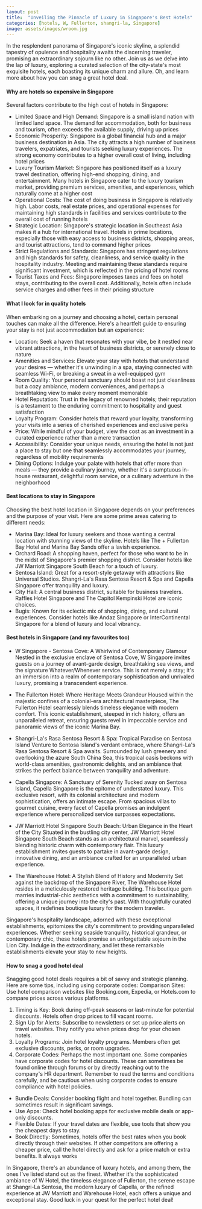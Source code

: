 ```yaml
---
layout: post
title:  "Unveiling the Pinnacle of Luxury in Singapore's Best Hotels"
categories: [hotels, W, Fullerton, shangri-la, Singapore]
image: assets/images/wroom.jpg
---
```


In the resplendent panorama of Singapore's iconic skyline, a splendid tapestry of opulence and hospitality awaits the discerning traveler, promising an extraordinary sojourn like no other. Join us as we delve into the lap of luxury, exploring a curated selection of the city-state's most exquisite hotels, each boasting its unique charm and allure. Oh, and learn more about how you can snag a great hotel deal.

#### Why are hotels so expensive in Singapore

Several factors contribute to the high cost of hotels in Singapore:
+ Limited Space and High Demand: Singapore is a small island nation with limited land space. The demand for accommodation, both for business and tourism, often exceeds the available supply, driving up prices
+ Economic Prosperity: Singapore is a global financial hub and a major business destination in Asia. The city attracts a high number of business travelers, expatriates, and tourists seeking luxury experiences. The strong economy contributes to a higher overall cost of living, including hotel prices
+ Luxury Tourism Market: Singapore has positioned itself as a luxury travel destination, offering high-end shopping, dining, and entertainment. Many hotels in Singapore cater to the luxury tourism market, providing premium services, amenities, and experiences, which naturally come at a higher cost
+ Operational Costs: The cost of doing business in Singapore is relatively high. Labor costs, real estate prices, and operational expenses for maintaining high standards in facilities and services contribute to the overall cost of running hotels
+ Strategic Location: Singapore's strategic location in Southeast Asia makes it a hub for international travel. Hotels in prime locations, especially those with easy access to business districts, shopping areas, and tourist attractions, tend to command higher prices
+ Strict Regulations and Standards: Singapore has stringent regulations and high standards for safety, cleanliness, and service quality in the hospitality industry. Meeting and maintaining these standards require significant investment, which is reflected in the pricing of hotel rooms
+ Tourist Taxes and Fees: Singapore imposes taxes and fees on hotel stays, contributing to the overall cost. Additionally, hotels often include service charges and other fees in their pricing structure

#### What I look for in quality hotels

When embarking on a journey and choosing a hotel, certain personal touches can make all the difference. Here's a heartfelt guide to ensuring your stay is not just accommodation but an experience:
+ Location: Seek a haven that resonates with your vibe, be it nestled near vibrant attractions, in the heart of business districts, or serenely close to nature
+ Amenities and Services: Elevate your stay with hotels that understand your desires — whether it's unwinding in a spa, staying connected with seamless Wi-Fi, or breaking a sweat in a well-equipped gym
+ Room Quality: Your personal sanctuary should boast not just cleanliness but a cozy ambiance, modern conveniences, and perhaps a breathtaking view to make every moment memorable
+ Hotel Reputation: Trust in the legacy of renowned hotels; their reputation is a testament to the enduring commitment to hospitality and guest satisfaction
+ Loyalty Program: Consider hotels that reward your loyalty, transforming your visits into a series of cherished experiences and exclusive perks
+ Price: While mindful of your budget, view the cost as an investment in a curated experience rather than a mere transaction
+ Accessibility: Consider your unique needs, ensuring the hotel is not just a place to stay but one that seamlessly accommodates your journey, regardless of mobility requirements
+ Dining Options: Indulge your palate with hotels that offer more than meals — they provide a culinary journey, whether it's a sumptuous in-house restaurant, delightful room service, or a culinary adventure in the neighborhood

#### Best locations to stay in Singapore

Choosing the best hotel location in Singapore depends on your preferences and the purpose of your visit. Here are some prime areas catering to different needs:
+ Marina Bay: Ideal for luxury seekers and those wanting a central location with stunning views of the skyline. Hotels like The + Fullerton Bay Hotel and Marina Bay Sands offer a lavish experience.
+ Orchard Road: A shopping haven, perfect for those who want to be in the midst of Singapore's premier shopping district. Consider hotels like JW Marriott Singapore South Beach for a touch of luxury.
+ Sentosa Island: Great for a resort-style getaway with attractions like Universal Studios. Shangri-La's Rasa Sentosa Resort & Spa and Capella Singapore offer tranquility and luxury.
+ City Hall: A central business district, suitable for business travelers. Raffles Hotel Singapore and The Capitol Kempinski Hotel are iconic choices.
+ Bugis: Known for its eclectic mix of shopping, dining, and cultural experiences. Consider hotels like Andaz Singapore or InterContinental Singapore for a blend of luxury and local vibrancy.

#### Best hotels in Singapore (and my favourites too)

+ W Singapore - Sentosa Cove: A Whirlwind of Contemporary Glamour
Nestled in the exclusive enclave of Sentosa Cove, W Singapore invites guests on a journey of avant-garde design, breathtaking sea views, and the signature Whatever/Whenever service. This is not merely a stay; it's an immersion into a realm of contemporary sophistication and unrivaled luxury, promising a transcendent experience.

+ The Fullerton Hotel: Where Heritage Meets Grandeur
Housed within the majestic confines of a colonial-era architectural masterpiece, The Fullerton Hotel seamlessly blends timeless elegance with modern comfort. This iconic establishment, steeped in rich history, offers an unparalleled retreat, ensuring guests revel in impeccable service and panoramic views of the iconic Marina Bay.

+ Shangri-La's Rasa Sentosa Resort & Spa: Tropical Paradise on Sentosa Island
Venture to Sentosa Island's verdant embrace, where Shangri-La's Rasa Sentosa Resort & Spa awaits. Surrounded by lush greenery and overlooking the azure South China Sea, this tropical oasis beckons with world-class amenities, gastronomic delights, and an ambiance that strikes the perfect balance between tranquility and adventure.

+ Capella Singapore: A Sanctuary of Serenity
Tucked away on Sentosa Island, Capella Singapore is the epitome of understated luxury. This exclusive resort, with its colonial architecture and modern sophistication, offers an intimate escape. From spacious villas to gourmet cuisine, every facet of Capella promises an indulgent experience where personalized service surpasses expectations.

+ JW Marriott Hotel Singapore South Beach: Urban Elegance in the Heart of the City
Situated in the bustling city center, JW Marriott Hotel Singapore South Beach stands as an architectural marvel, seamlessly blending historic charm with contemporary flair. This luxury establishment invites guests to partake in avant-garde design, innovative dining, and an ambiance crafted for an unparalleled urban experience.
+ The Warehouse Hotel: A Stylish Blend of History and Modernity
Set against the backdrop of the Singapore River, The Warehouse Hotel resides in a meticulously restored heritage building. This boutique gem marries industrial-chic aesthetics with a commitment to sustainability, offering a unique journey into the city's past. With thoughtfully curated spaces, it redefines boutique luxury for the modern traveler.

Singapore's hospitality landscape, adorned with these exceptional establishments, epitomizes the city's commitment to providing unparalleled experiences. Whether seeking seaside tranquility, historical grandeur, or contemporary chic, these hotels promise an unforgettable sojourn in the Lion City. Indulge in the extraordinary, and let these remarkable establishments elevate your stay to new heights.

#### How to snag a good hotel deal

Snagging good hotel deals requires a bit of savvy and strategic planning. Here are some tips, including using corporate codes:
Comparison Sites: Use hotel comparison websites like Booking.com, Expedia, or Hotels.com to compare prices across various platforms.

1. Timing is Key: Book during off-peak seasons or last-minute for potential discounts. Hotels often drop prices to fill vacant rooms.
2. Sign Up for Alerts: Subscribe to newsletters or set up price alerts on travel websites. They notify you when prices drop for your chosen hotels.
3. Loyalty Programs: Join hotel loyalty programs. Members often get exclusive discounts, perks, or room upgrades.
4. Corporate Codes: Perhaps the most important one. Some companies have corporate codes for hotel discounts. These can sometimes be found online through forums or by directly reaching out to the company's HR department. Remember to read the terms and conditions carefully, and be cautious when using corporate codes to ensure compliance with hotel policies.
+ Bundle Deals: Consider booking flight and hotel together. Bundling can sometimes result in significant savings.
+ Use Apps: Check hotel booking apps for exclusive mobile deals or app-only discounts.
+ Flexible Dates: If your travel dates are flexible, use tools that show you the cheapest days to stay.
+ Book Directly: Sometimes, hotels offer the best rates when you book directly through their websites. If other competitors are offering a cheaper price, call the hotel directly and ask for a price match or extra benefits. It always works

In Singapore, there's an abundance of luxury hotels, and among them, the ones I've listed stand out as the finest. Whether it's the sophisticated ambiance of W Hotel, the timeless elegance of Fullerton, the serene escape at Shangri-La Sentosa, the modern luxury of Capella, or the refined experience at JW Marriott and Warehouse Hotel, each offers a unique and exceptional stay. Good luck in your quest for the perfect hotel deal!
